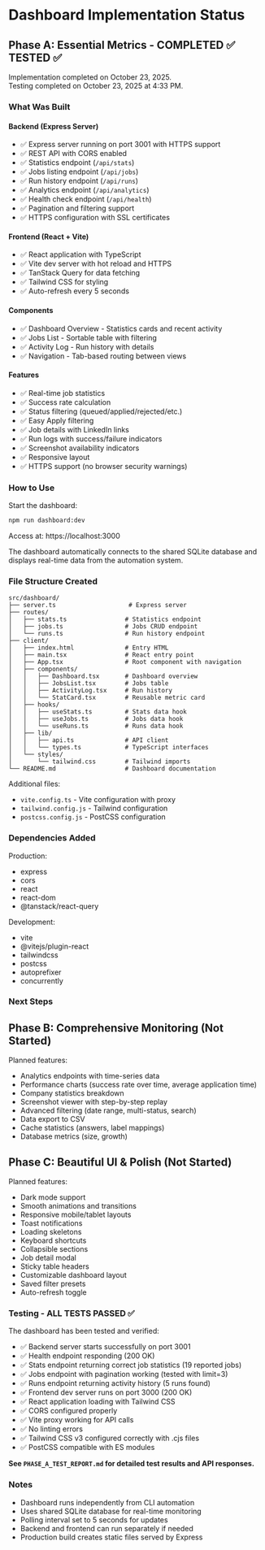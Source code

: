# Dashboard Implementation Status

## Phase A: Essential Metrics - COMPLETED ✅ TESTED ✅

Implementation completed on October 23, 2025.  
Testing completed on October 23, 2025 at 4:33 PM.

### What Was Built

#### Backend (Express Server)
- ✅ Express server running on port 3001 with HTTPS support
- ✅ REST API with CORS enabled
- ✅ Statistics endpoint (`/api/stats`)
- ✅ Jobs listing endpoint (`/api/jobs`)
- ✅ Run history endpoint (`/api/runs`)
- ✅ Analytics endpoint (`/api/analytics`)
- ✅ Health check endpoint (`/api/health`)
- ✅ Pagination and filtering support
- ✅ HTTPS configuration with SSL certificates

#### Frontend (React + Vite)
- ✅ React application with TypeScript
- ✅ Vite dev server with hot reload and HTTPS
- ✅ TanStack Query for data fetching
- ✅ Tailwind CSS for styling
- ✅ Auto-refresh every 5 seconds

#### Components
- ✅ Dashboard Overview - Statistics cards and recent activity
- ✅ Jobs List - Sortable table with filtering
- ✅ Activity Log - Run history with details
- ✅ Navigation - Tab-based routing between views

#### Features
- ✅ Real-time job statistics
- ✅ Success rate calculation
- ✅ Status filtering (queued/applied/rejected/etc.)
- ✅ Easy Apply filtering
- ✅ Job details with LinkedIn links
- ✅ Run logs with success/failure indicators
- ✅ Screenshot availability indicators
- ✅ Responsive layout
- ✅ HTTPS support (no browser security warnings)

### How to Use

Start the dashboard:
```bash
npm run dashboard:dev
```

Access at: https://localhost:3000

The dashboard automatically connects to the shared SQLite database and displays real-time data from the automation system.

### File Structure Created

```
src/dashboard/
├── server.ts                    # Express server
├── routes/
│   ├── stats.ts                # Statistics endpoint
│   ├── jobs.ts                 # Jobs CRUD endpoint
│   └── runs.ts                 # Run history endpoint
├── client/
│   ├── index.html              # Entry HTML
│   ├── main.tsx                # React entry point
│   ├── App.tsx                 # Root component with navigation
│   ├── components/
│   │   ├── Dashboard.tsx       # Dashboard overview
│   │   ├── JobsList.tsx        # Jobs table
│   │   ├── ActivityLog.tsx     # Run history
│   │   └── StatCard.tsx        # Reusable metric card
│   ├── hooks/
│   │   ├── useStats.ts         # Stats data hook
│   │   ├── useJobs.ts          # Jobs data hook
│   │   └── useRuns.ts          # Runs data hook
│   ├── lib/
│   │   ├── api.ts              # API client
│   │   └── types.ts            # TypeScript interfaces
│   └── styles/
│       └── tailwind.css        # Tailwind imports
└── README.md                   # Dashboard documentation
```

Additional files:
- `vite.config.ts` - Vite configuration with proxy
- `tailwind.config.js` - Tailwind configuration
- `postcss.config.js` - PostCSS configuration

### Dependencies Added

Production:
- express
- cors
- react
- react-dom
- @tanstack/react-query

Development:
- vite
- @vitejs/plugin-react
- tailwindcss
- postcss
- autoprefixer
- concurrently

### Next Steps

## Phase B: Comprehensive Monitoring (Not Started)

Planned features:
- Analytics endpoints with time-series data
- Performance charts (success rate over time, average application time)
- Company statistics breakdown
- Screenshot viewer with step-by-step replay
- Advanced filtering (date range, multi-status, search)
- Data export to CSV
- Cache statistics (answers, label mappings)
- Database metrics (size, growth)

## Phase C: Beautiful UI & Polish (Not Started)

Planned features:
- Dark mode support
- Smooth animations and transitions
- Responsive mobile/tablet layouts
- Toast notifications
- Loading skeletons
- Keyboard shortcuts
- Collapsible sections
- Job detail modal
- Sticky table headers
- Customizable dashboard layout
- Saved filter presets
- Auto-refresh toggle

### Testing - ALL TESTS PASSED ✅

The dashboard has been tested and verified:
- ✅ Backend server starts successfully on port 3001
- ✅ Health endpoint responding (200 OK)
- ✅ Stats endpoint returning correct job statistics (19 reported jobs)
- ✅ Jobs endpoint with pagination working (tested with limit=3)
- ✅ Runs endpoint returning activity history (5 runs found)
- ✅ Frontend dev server runs on port 3000 (200 OK)
- ✅ React application loading with Tailwind CSS
- ✅ CORS configured properly
- ✅ Vite proxy working for API calls
- ✅ No linting errors
- ✅ Tailwind CSS v3 configured correctly with .cjs files
- ✅ PostCSS compatible with ES modules

**See `PHASE_A_TEST_REPORT.md` for detailed test results and API responses.**

### Notes

- Dashboard runs independently from CLI automation
- Uses shared SQLite database for real-time monitoring
- Polling interval set to 5 seconds for updates
- Backend and frontend can run separately if needed
- Production build creates static files served by Express

